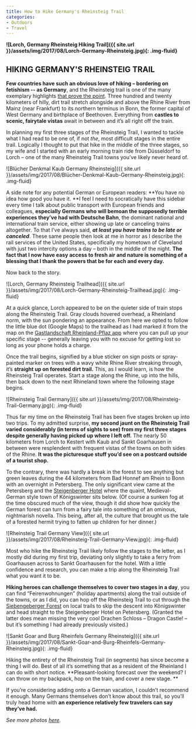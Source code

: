 ```yaml
---
title: How to Hike Germany's Rheinsteig Trail
categories:
- Outdoors
- Travel
---
```


**![Lorch, Germany Rheinsteig Hiking Trail]({{ site.url }}/assets/img/2017/08/Lorch-Germany-Rheinsteig.jpg){: .img-fluid}**

## HIKING GERMANY'S RHEINSTEIG TRAIL

**Few countries have such an obvious love of hiking – bordering on fetishism -- as Germany**, and the Rheinsteig trail is one of the many exemplary highlights [that prove the point](https://www.rheinsteig.de/en/the-rheinsteig/home/). Three hundred and twenty kilometers of hilly, dirt trail stretch alongside and above the Rhine River from Mainz (near Frankfurt) to its northern terminus in Bonn, the former capital of West Germany and birthplace of Beethoven. Everything from **castles to scenic, fairytale vistas** await in between and it’s all right off the train.

In planning my first three stages of the Rheinsteig Trail, I wanted to tackle what I had read to be one of, if not _the_, most difficult stages in the entire trail. Logically I thought to put that hike in the middle of the three stages, so my wife and I started with an early morning train ride from Düsseldorf to Lorch – one of the many Rheinsteig Trail towns you’ve likely never heard of.

<!-- more -->

![Blücher Denkmal Kaub Germany Rheinsteig]({{ site.url }}/assets/img/2017/08/Blücher-Denkmal-Kaub-Germany-Rheinsteig.jpg){: .img-fluid}

A side note for any potential German or European readers: **You have no idea how good you have it. **I feel I need to socratically have this sidebar every time I talk about public transport with European friends and colleagues, **especially Germans who will bemoan the supposedly terrible experiences they’ve had with Deutsche Bahn**, the dominant national and international train service, either showing up late or canceling trains altogether. To that I’ve always said, **_at least you have trains to be late or canceled_**. These same people then look at me in horror as I describe the rail services of the United States, specifically my hometown of Cleveland with just two intercity options a day – both in the middle of the night. **The fact that I now have easy access to fresh air and nature is something of a blessing that I thank the powers that be for each and every day.**

Now back to the story.

![Lorch, Germany Rheinsteig Trailhead]({{ site.url }}/assets/img/2017/08/Lorch-Germany-Rheinsteig-Trailhead.jpg){: .img-fluid}

At a quick glance, Lorch appeared to be on the quieter side of train stops along the Rheinsteig Trail. Gray clouds hovered overhead, a Rheinland norm, with the sun pondering an appearance. From here we opted to follow the little blue dot (Google Maps) to the trailhead as I had marked it from the map on the [Gastlandschaft Rheinland-Pflaz app](http://www.gastlandschaften.de/urlaubsmagazin/service/apps/) where you can pull up your specific stage -- generally leaving you with no excuse for getting lost so long as your phone holds a charge.

Once the trail begins, signified by a blue sticker on sign posts or spray-painted marker on trees with a wavy white Rhine River streaking through, it’s **straight up on forested dirt trail.** This, as I would learn, is how the Rheinsteig Trail operates. Start a stage along the Rhine, up into the hills, then back down to the next Rhineland town where the following stage begins.

![Rheinsteig Trail Germany]({{ site.url }}/assets/img/2017/08/Rheinsteig-Trail-Germany.jpg){: .img-fluid}

Thus far my time on the Rheinsteig Trail has been five stages broken up into two trips. To my admitted surprise, **my second jaunt on the Rheinsteig Trail varied considerably (in terms of sights to see) from my first three stages despite generally having picked up where I left off.** The nearly 50 kilometers from Lorch to Kestert with Kaub and Sankt Goarhausen in between were resplendent with frequent vistas of the towns on both sides of the Rhine. **It was the picturesque stuff you’d see on a postcard outside of a tourist shop.**

To the contrary, there was hardly a break in the forest to see anything but green leaves during the 44 kilometers from Bad Honnef am Rhein to Bonn with an overnight in Petersberg. The only significant view came at the Petersberg and the [Steigenberger Hotel](https://www.steigenberger.com/en/hotels/all-hotels/germany/koenigswinterbonn/steigenberger-grandhotel-petersberg) where the quaint, Medieval-German style town of Königswinter sits below. (Of course a sunken fog at the time obscured much of the view, though it did show how quickly the German forest can turn from a fairy tale into something of an ominous, nightmarish novella. This being, after all, the culture that brought us the tale of a forested hermit trying to fatten up children for her dinner.)

![Rheinsteig Trail Germany View]({{ site.url }}/assets/img/2017/08/Rheinsteig-Trail-Germany-View.jpg){: .img-fluid}

Most who hike the Rheinsteig Trail likely follow the stages to the letter, as I mostly did during my first trip, deviating only slightly to take a ferry from Goarhausen across to Sankt Goarhausen for the hotel. With a little confidence and research, you can make a trip along the Rheinsteig Trail what you want it to be.

**Hiking heroes can challenge themselves to cover two stages in a day**, you can find “Feirenwohnungen” (holiday apartments) along the trail outside of the towns, or as I did, you can hop off the Rheinsteig Trail to cut through the [Siebengeberger Forest](https://withoutapath.com/hiking-siebengebirge-schloss-drachenburg-christmas-market/) on local trails to skip the descent into Königswinter and head straight to the Steigenberger Hotel on Petersberg. (Granted the latter does mean missing the very cool Drachen Schloss – Dragon Castle! – but it’s something I had already previously visited.)

![Sankt Goar and Burg Rheinfels Germany Rheinsteig]({{ site.url }}/assets/img/2017/08/Sankt-Goar-and-Burg-Rheinfels-Germany-Rheinsteig.jpg){: .img-fluid}

Hiking the entirety of the Rheinsteig Trail (in segments) has since become a thing I will do. Best of all it’s something that as a resident of the Rheinland I can do with short notice. **Pleasant-looking forecast over the weekend? I can throw on my backpack, hop on the train, and cover a new stage. **

If you’re considering adding onto a German vacation, I couldn’t recommend it enough. Many Germans themselves don’t know about this trail, so you’ll truly head home with **an experience relatively few travelers can say they’ve had.**

_See more photos [here](https://www.flickr.com/photos/baurjoe/albums/72157683288542335)._
